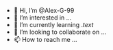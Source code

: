 - 👋 Hi, I’m @Alex-G-99
- 👀 I’m interested in ...
- 🌱 I’m currently learning .*text*
- 💞️ I’m looking to collaborate on ...
- 📫 How to reach me ...

<!---
Alex-G-99/Alex-G-99 is a ✨ special ✨ repository because its `README.md` (this file) appears on your GitHub profile.
You can click the Preview link to take a look at your changes.
--->
